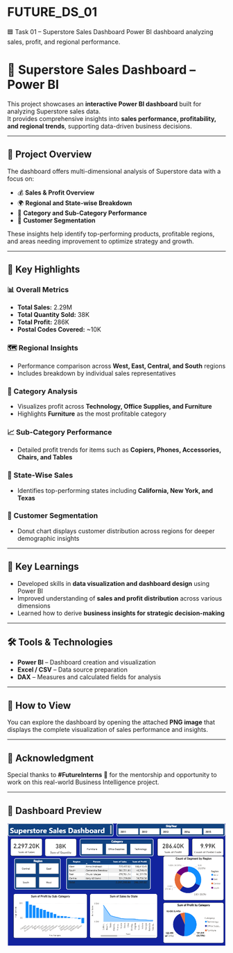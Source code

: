 # FUTURE_DS_01
🟦 Task 01 – Superstore Sales Dashboard  Power BI dashboard analyzing sales, profit, and regional performance. 

# 🧭 Superstore Sales Dashboard – Power BI

This project showcases an **interactive Power BI dashboard** built for analyzing Superstore sales data.  
It provides comprehensive insights into **sales performance, profitability, and regional trends**, supporting data-driven business decisions.

---

## 📘 Project Overview

The dashboard offers multi-dimensional analysis of Superstore data with a focus on:

- 💰 **Sales & Profit Overview**
- 🌍 **Regional and State-wise Breakdown**
- 🧩 **Category and Sub-Category Performance**
- 👥 **Customer Segmentation**

These insights help identify top-performing products, profitable regions, and areas needing improvement to optimize strategy and growth.

---

## 🌟 Key Highlights

### 📊 Overall Metrics
- **Total Sales:** 2.29M  
- **Total Quantity Sold:** 38K  
- **Total Profit:** 286K  
- **Postal Codes Covered:** ~10K  

### 🗺️ Regional Insights
- Performance comparison across **West, East, Central, and South** regions  
- Includes breakdown by individual sales representatives  

### 🧾 Category Analysis
- Visualizes profit across **Technology, Office Supplies, and Furniture**  
- Highlights **Furniture** as the most profitable category  

### 📈 Sub-Category Performance
- Detailed profit trends for items such as **Copiers, Phones, Accessories, Chairs, and Tables**

### 📍 State-Wise Sales
- Identifies top-performing states including **California, New York, and Texas**

### 👥 Customer Segmentation
- Donut chart displays customer distribution across regions for deeper demographic insights

---

## 🎯 Key Learnings

- Developed skills in **data visualization and dashboard design** using Power BI  
- Improved understanding of **sales and profit distribution** across various dimensions  
- Learned how to derive **business insights for strategic decision-making**

---

## 🛠️ Tools & Technologies

- **Power BI** – Dashboard creation and visualization  
- **Excel / CSV** – Data source preparation  
- **DAX** – Measures and calculated fields for analysis  

---

## 📎 How to View

You can explore the dashboard by opening the attached **PNG image** that displays the complete visualization of sales performance and insights.

---

## 🙏 Acknowledgment

Special thanks to **#FutureInterns** 🌟 for the mentorship and opportunity to work on this real-world Business Intelligence project.

---

## 📸 Dashboard Preview

![Superstore Sales Dashboard](./Sudharsan%20task01.PNG)
